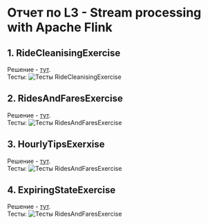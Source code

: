 # Отчет по L3 - Stream processing with Apache Flink

## 1. RideCleanisingExercise
Решение - [тут](./flink_train_exercise/src/main/java/com/ververica/flinktraining/exercises/datastream_java/basics/RideCleansingExercise.java).  
Тесты:
![Тесты RideCleanisingExercise](./Отчет/images/1.%20RideCleanisingTest.png)

## 2. RidesAndFaresExercise
Решение - [тут](./flink_train_exercise/src/main/java/com/ververica/flinktraining/exercises/datastream_java/state/RidesAndFaresExercise.java).  
Тесты:
![Тесты RidesAndFaresExercise](./Отчет/images/2.%20RidesAndFaresTest.png)

## 3. HourlyTipsExerxise
Решение - [тут](./flink_train_exercise/src/main/java/com/ververica/flinktraining/exercises/datastream_java/windows/HourlyTipsExercise.java).  
Тесты:
![Тесты RidesAndFaresExercise](./Отчет/images/3.%20HourlyTipsTest.png)

## 4. ExpiringStateExercise
Решение - [тут](./flink_train_exercise/src/main/java/com/ververica/flinktraining/exercises/datastream_java/process/ExpiringStateExercise.java).  
Тесты:
![Тесты RidesAndFaresExercise](./Отчет/images/4.%20ExpiringStateTest.png)
